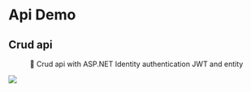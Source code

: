 # Api Demo 

## Crud api 

<p align="center">🚀 Crud api with ASP.NET Identity authentication JWT and entity</p>

<img src="https://img.shields.io/static/v1?label=Blog&message=Rocketseat&color=7159c1&style=for-the-badge&logo=ghost"/>
